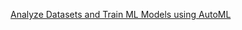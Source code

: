 <a href="https://www.coursera.org/learn/automl-datasets-ml-models?specialization=practical-data-science">Analyze Datasets and Train ML Models using AutoML</a>

